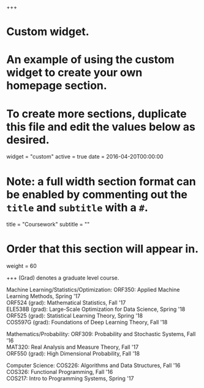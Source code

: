 +++
# Custom widget.
# An example of using the custom widget to create your own homepage section.
# To create more sections, duplicate this file and edit the values below as desired.
widget = "custom"
active = true
date = 2016-04-20T00:00:00

# Note: a full width section format can be enabled by commenting out the `title` and `subtitle` with a `#`.
title = "Coursework"
subtitle = ""

# Order that this section will appear in.
weight = 60

+++
(Grad) denotes a graduate level course.

Machine Learning/Statistics/Optimization:
ORF350: Applied Machine Learning Methods, Spring '17  
ORF524 (grad): Mathematical Statistics, Fall '17  
ELE538B (grad): Large-Scale Optimization for Data Science, Spring '18
ORF525 (grad): Statistical Learning Theory, Spring '18  
COS597G (grad): Foundations of Deep Learning Theory, Fall '18  

Mathematics/Probability:
ORF309: Probability and Stochastic Systems, Fall '16  
MAT320: Real Analysis and Measure Theory, Fall '17  
ORF550 (grad): High Dimensional Probability, Fall '18  

Computer Science:
COS226: Algorithms and Data Structures, Fall '16  
COS326: Functional Programming, Fall '16  
COS217: Intro to Programming Systems, Spring '17  